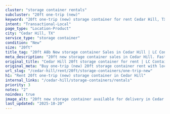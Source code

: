 ```yaml
---
cluster: "storage container rentals"
subcluster: "20ft one-trip (new)"
keyword: "20ft one-trip (new) storage container for rent Cedar Hill, TX"
intent: "Transactional-Local"
page_type: "Location-Product"
city: "Cedar Hill, TX"
service_type: "storage container"
condition: "New"
size: "20ft"
title_tag: "20ft A8b New storage container Sales in Cedar Hill | LC Container"
meta_description: "20ft new storage container sales in Cedar Hill. Fast delivery, competitive pricing. Serving storage containers area. Quote ID: BY2. Call (214) 524-4168 for your free quote today."
original_title: "Cedar Hill 20ft storage container for rent | LC Container"
original_meta: "Buy one-trip (new) 20ft storage container rent with local delivery in Cedar Hill, TX. LC Container — local Since 2003. Request a fast quote today."
url_slug: "/cedar-hill/rent/20ft/storage-containers/one-trip-new"
h1: "Rent 20ft one-trip (new) storage container in Cedar Hill"
internal_links: "/cedar-hill/storage-containers/rentals"
priority: 3
notes: "2"
noindex: true
image_alt: "20ft new storage container available for delivery in Cedar Hill"
last_updated: "2025-10-20"
---
```


<!-- TODO: Add unique city/inventory copy, images, and internal links here. -->
